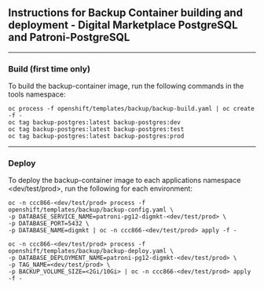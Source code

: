 ## Instructions for Backup Container building and deployment - Digital Marketplace PostgreSQL and Patroni-PostgreSQL

-----
### Build (first time only)

To build the backup-container image, run the following commands in the tools namespace:

```
oc process -f openshift/templates/backup/backup-build.yaml | oc create -f -
oc tag backup-postgres:latest backup-postgres:dev
oc tag backup-postgres:latest backup-postgres:test
oc tag backup-postgres:latest backup-postgres:prod
```

-----
### Deploy

To deploy the backup-container image to each applications namespace <dev/test/prod>, run the following for each environment:

```
oc -n ccc866-<dev/test/prod> process -f openshift/templates/backup/backup-config.yaml \
-p DATABASE_SERVICE_NAME=patroni-pg12-digmkt-<dev/test/prod> \
-p DATABASE_PORT=5432 \
-p DATABASE_NAME=digmkt | oc -n ccc866-<dev/test/prod> apply -f -
```

```
oc -n ccc866-<dev/test/prod> process -f openshift/templates/backup/backup-deploy.yaml \
-p DATABASE_DEPLOYMENT_NAME=patroni-pg12-digmkt-<dev/test/prod> \
-p TAG_NAME=<dev/test/prod> \
-p BACKUP_VOLUME_SIZE=<2Gi/10Gi> | oc -n ccc866-<dev/test/prod> apply -f -
```
